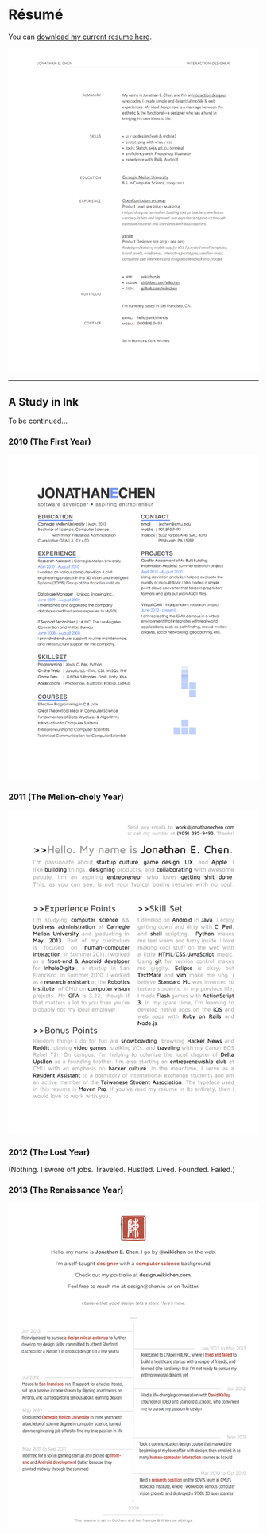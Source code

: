 Résumé
======

You can [download my current resume here](https://github.com/wikichen/resume/raw/master/resume.pdf).

![Resume](resume.png)

---

## A Study in Ink

To be continued...


### 2010 (The First Year)

![](archive/png/resume-20101003.png)

### 2011 (The Mellon-choly Year)

![](archive/png/resume-20111003.png)

### 2012 (The Lost Year)

(Nothing. I swore off jobs. Traveled. Hustled. Lived. Founded. Failed.)

### 2013 (The Renaissance Year)

![](archive/png/resume-20130712.png)
